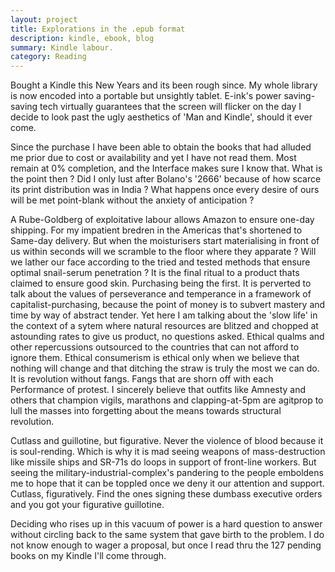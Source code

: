 ```yaml
---
layout: project
title: Explorations in the .epub format
description: kindle, ebook, blog
summary: Kindle labour. 
category: Reading
---
```


Bought a Kindle this New Years and its been rough since. My whole library is now encoded into a portable but unsightly tablet. E-ink's power saving-saving tech virtually guarantees that the screen will flicker on the day I decide to look past the ugly aesthetics of 'Man and Kindle', should it ever come.<br/>

Since the purchase I have been able to obtain the books that had alluded me prior due to cost or availability and yet I have not read them. Most remain at 0% completion, and the Interface makes sure I know that. What is the point then ? Did I only lust after Bolano's '2666' because of how scarce its print distribution was in India ? What happens once every desire of ours will be met point-blank without the anxiety of anticipation ?<br/>

A Rube-Goldberg of exploitative labour allows Amazon to ensure one-day shipping. For my impatient bredren in the Americas that's shortened to Same-day delivery. But when the moisturisers start materialising in front of us within seconds will we scramble to the floor where they apparate ? Will we lather our face according to the tried and tested methods that ensure optimal snail-serum penetration ? It is the final ritual to a product thats claimed to ensure good skin. Purchasing being the first. It is perverted to talk about the values of perseverance and temperance in a framework of capitalist-purchasing, because the point of money is to subvert mastery and time by way of abstract tender. Yet here I am talking about the 'slow life' in the context of a sytem where natural resources are blitzed and chopped at astounding rates to give us product, no questions asked. Ethical qualms and other repercussions outsourced to the countries that can not afford to ignore them. Ethical consumerism is ethical only when we believe that nothing will change and that ditching the straw is truly the most we can do. It is revolution without fangs. Fangs that are shorn off with each Performance of protest. I sincerely believe that outfits like Amnesty and others that champion vigils, marathons and clapping-at-5pm are agitprop to lull the masses into forgetting about the means towards structural revolution.<br/>

Cutlass and guillotine, but figurative. Never the violence of blood because it is soul-rending. Which is why it is mad seeing weapons of mass-destruction like missile ships and SR-71s do loops in support of front-line workers. But seeing the military-industrial-complex's pandering to the people emboldens me to hope that it can be toppled once we deny it our attention and support. Cutlass, figuratively. Find the ones signing these dumbass executive orders and you got your figurative guillotine.<br/>

Deciding who rises up in this vacuum of power is a hard question to answer without circling back to the same system that gave birth to the problem. I do not know enough to wager a proposal, but once I read thru the 127 pending books on my Kindle I'll come through.
<br/>

